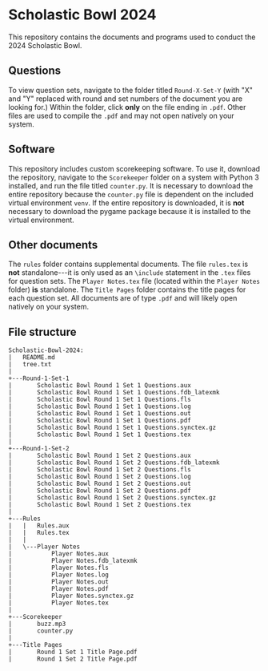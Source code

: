 # Scholastic Bowl 2024
This repository contains the documents and programs used to conduct the 2024 Scholastic Bowl.

## Questions
To view question sets, navigate to the folder titled `Round-X-Set-Y` (with "X" and "Y" replaced with round and set numbers of the document you are looking for.) Within the folder, click **only** on the file ending in `.pdf`. Other files are used to compile the `.pdf` and may not open natively on your system.

## Software
This repository includes custom scorekeeping software. To use it, download the repository, navigate to the `Scorekeeper` folder on a system with Python 3 installed, and run the file titled `counter.py`. It is necessary to download the entire repository because the `counter.py` file is dependent on the included virtual environment `venv`. If the entire repository is downloaded, it is **not** necessary to download the pygame package because it is installed to the virtual environment.

## Other documents
The `rules` folder contains supplemental documents. The file `rules.tex` is **not** standalone---it is only used as an `\include` statement in the `.tex` files for question sets. The `Player Notes.tex` file (located within the `Player Notes` folder) **is** standalone.
The `Title Pages` folder contains the title pages for each question set. All documents are of type `.pdf` and will likely open natively on your system.

## File structure
    Scholastic-Bowl-2024:
    |   README.md
    |   tree.txt
    |
    +---Round-1-Set-1
    |       Scholastic Bowl Round 1 Set 1 Questions.aux
    |       Scholastic Bowl Round 1 Set 1 Questions.fdb_latexmk
    |       Scholastic Bowl Round 1 Set 1 Questions.fls
    |       Scholastic Bowl Round 1 Set 1 Questions.log
    |       Scholastic Bowl Round 1 Set 1 Questions.out
    |       Scholastic Bowl Round 1 Set 1 Questions.pdf
    |       Scholastic Bowl Round 1 Set 1 Questions.synctex.gz
    |       Scholastic Bowl Round 1 Set 1 Questions.tex
    |
    +---Round-1-Set-2
    |       Scholastic Bowl Round 1 Set 2 Questions.aux
    |       Scholastic Bowl Round 1 Set 2 Questions.fdb_latexmk
    |       Scholastic Bowl Round 1 Set 2 Questions.fls
    |       Scholastic Bowl Round 1 Set 2 Questions.log
    |       Scholastic Bowl Round 1 Set 2 Questions.out
    |       Scholastic Bowl Round 1 Set 2 Questions.pdf
    |       Scholastic Bowl Round 1 Set 2 Questions.synctex.gz
    |       Scholastic Bowl Round 1 Set 2 Questions.tex
    |
    +---Rules
    |   |   Rules.aux
    |   |   Rules.tex
    |   |
    |   \---Player Notes
    |           Player Notes.aux
    |           Player Notes.fdb_latexmk
    |           Player Notes.fls
    |           Player Notes.log
    |           Player Notes.out
    |           Player Notes.pdf
    |           Player Notes.synctex.gz
    |           Player Notes.tex
    |
    +---Scorekeeper
    |       buzz.mp3
    |       counter.py
    |
    +---Title Pages
    |       Round 1 Set 1 Title Page.pdf
    |       Round 1 Set 2 Title Page.pdf

